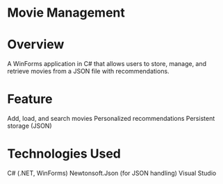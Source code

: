# Movie Management
# Overview
A WinForms application in C# that allows users to store, manage, and retrieve movies from a JSON file with recommendations.
# Feature
Add, load, and search movies
Personalized recommendations
Persistent storage (JSON)
# Technologies Used
C# (.NET, WinForms)
Newtonsoft.Json (for JSON handling)
Visual Studio
